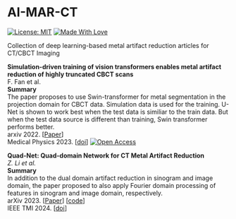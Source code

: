 # AI-MAR-CT


 [![License: MIT](https://img.shields.io/badge/License-MIT-green.svg)](https://opensource.org/licenses/MIT)
[![Made With Love](https://img.shields.io/badge/Made%20With-Love-red.svg)](https://github.com/chetanraj/awesome-github-badges)

 Collection of deep learning-based metal artifact reduction articles for CT/CBCT Imaging

**Simulation-driven training of vision transformers enables
metal artifact reduction of highly truncated CBCT scans** \
F. Fan et al.\
**Summary** \
The paper proposes to use Swin-transformer for metal segmentation in the projection domain for CBCT data. Simulation data is used for the training. U-Net is shown to work best when the test data is similiar to the train data. But when the test data source is different than training, Swin transformer performs better.\
arxiv 2022. [[Paper](https://arxiv.org/abs/2203.09207)] \
Medical Physics 2023. [[doi](https://aapm.onlinelibrary.wiley.com/doi/full/10.1002/mp.16919)] [![Open Access](https://img.shields.io/badge/Open%20Access-brightgreen.svg)](https://aapm.onlinelibrary.wiley.com/doi/full/10.1002/mp.16919)


 **Quad-Net: Quad-domain Network for CT Metal Artifact Reduction** \
*Z. Li et al.* \
**Summary** \
In addition to the dual domain artifact reduction in sinogram and image domain, the paper proposed to also apply Fourier domain processing of features in sinogram and image domain, respectively.\
arXiv 2023. [[Paper](https://arxiv.org/abs/2207.11678)] 
[[code](https://github.com/longzilicart/Quad-Net/tree/master)] \
IEEE TMI 2024. [[doi](https://ieeexplore.ieee.org/document/10385220)]